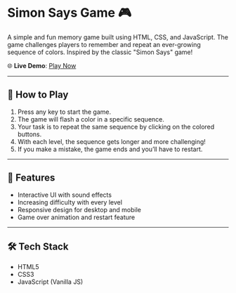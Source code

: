 # Simon Says Game 🎮

A simple and fun memory game built using HTML, CSS, and JavaScript. The game challenges players to remember and repeat an ever-growing sequence of colors. Inspired by the classic "Simon Says" game!

🌐 **Live Demo**: [Play Now](https://anilgadhe.github.io/simon-says-game/)

---

## 🧠 How to Play

1. Press any key to start the game.
2. The game will flash a color in a specific sequence.
3. Your task is to repeat the same sequence by clicking on the colored buttons.
4. With each level, the sequence gets longer and more challenging!
5. If you make a mistake, the game ends and you’ll have to restart.

---

## 🚀 Features

- Interactive UI with sound effects
- Increasing difficulty with every level
- Responsive design for desktop and mobile
- Game over animation and restart feature

---

## 🛠️ Tech Stack

- HTML5
- CSS3
- JavaScript (Vanilla JS)
